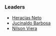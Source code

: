 ### Leaders

* [Heracias Neto](mailto:heracias.neto@owasp.org)
* [Jucinaldo Barbosa](jucinaldo.barbosa@owasp.org)
* [Nilson Viera](mailto:nilson.vieira@owasp.org)
